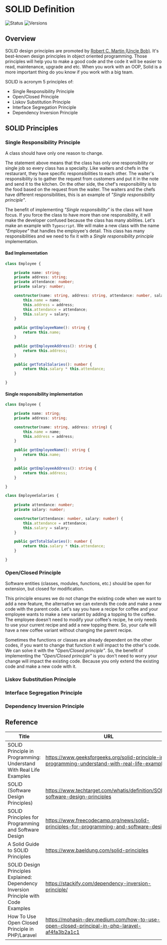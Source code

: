 # SOLID Definition

![Status](https://badgen.net/badge/status/in%20progress/orange) ![Versions](https://badgen.net/badge/version/v0.0.1/cyan)

## Overview

SOLID design principles are promoted by [Robert C. Martin (Uncle Bob)](https://en.wikipedia.org/wiki/Robert_C._Martin). It's best-known design principles in object oriented programming. Those principles will help you to make a good code and the code it will be easier to read, maintenance, upgrade and etc. When you work with an OOP, Solid is a more important thing do you know if you work with a big team.

SOLID is acronym 5 principles of:

- Single Responsibility Principle
- Open/Closed Principle
- Liskov Substitution Principle
- Interface Segregation Principle
- Dependency Inversion Principle

## SOLID Principles

### Single Responsibility Principle

A class should have only one reason to change.

The statement above means that the class has only one responsibility or single job so every class has a specialty. Like waiters and chefs in the restaurant, they have specific responsibilities to each other. The waiter's responsibility is to gather the request from customers and put it in the note and send it to the kitchen. On the other side, the chef's responsibility is to the food based on the request from the waiter. The waiters and the chefs have different responsibilities, this is an example of _"Single responsibility principle"_.

The benefit of implementing _"Single responsibility"_ is the class will have focus. If you force the class to have more than one responsibility, it will make the developer confused because the class has many abilities. Let's make an example with `Typescript`. We will make a new class with the name _"Employee"_ that handles the employee's detail. This class has many responsibilities and we need to fix it with a _Single responsibility principle_ implementation.

#### Bad Implementation

``` ts
class Employee {

    private name: string;
    private address: string;
    private attendance: number;
    private salary: number;

    constructor(name: string, address: string, attendance: number, salary: number) {
        this.name = name;
        this.address = address;
        this.attendance = attendance;
        this.salary = salary;
    }

    public getEmployeeName(): string {
        return this.name;
    }

    public getEmployeeAddress(): string {
        return this.address;
    }

    public getTotalSalaries(): number {
        return this.salary * this.attendance;
    }

}
```

#### Single responsibility implementation

``` ts
class Employee {

    private name: string;
    private address: string;

    constructor(name: string, address: string) {
        this.name = name;
        this.address = address;
    }

    public getEmployeeName(): string {
        return this.name;
    }

    public getEmployeeAddress(): string {
        return this.address;
    }

}

class EmployeeSalaries {
    
    private attendance: number;
    private salary: number;

    constructor(attendance: number, salary: number) {
        this.attendance = attendance;
        this.salary = salary;
    }

    public getTotalSalaries(): number {
        return this.salary * this.attendance;
    }

}
```

### Open/Closed Principle

Software entities (classes, modules, functions, etc.) should be open for extension, but closed for modification.

This principle ensures we do not change the existing code when we want to add a new feature, the alternative we can extends the code and make a new code with the parent code. Let's say you have a recipe for coffee and your employee wants to make a new variant by adding a topping to the coffee. The employee doesn't need to modify your coffee's recipe, he only needs to use your current recipe and add a new topping there. So, your cafe will have a new coffee variant without changing the parent recipe.

Sometimes the functions or classes are already dependent on the other codes, if you want to change that function it will impact to the other's code. We can solve it with the _"Open/Closed principle"_. So, the benefit of implementing the _"Open/Closed principle"_ is you don't need to worry your change will impact the existing code. Because you only extend the existing code and make a new code with it.

### Liskov Substitution Principle

### Interface Segregation Principle

### Dependency Inversion Principle

## Reference

Title | URL
---|---
SOLID Principle in Programming: Understand With Real Life Examples | <https://www.geeksforgeeks.org/solid-principle-in-programming-understand-with-real-life-examples/>
SOLID (Software Design Principles) | <https://www.techtarget.com/whatis/definition/SOLID-software-design-principles>
SOLID Principles for Programming and Software Design | <https://www.freecodecamp.org/news/solid-principles-for-programming-and-software-design/>
A Solid Guide to SOLID Principles | <https://www.baeldung.com/solid-principles>
SOLID Design Principles Explained: Dependency Inversion Principle with Code Examples | <https://stackify.com/dependency-inversion-principle/>
How To Use Open Closed Principle in PHP/Laravel | <https://mohasin-dev.medium.com/how-to-use-open-closed-principal-in-php-laravel-af4fa3b2a1c1>
